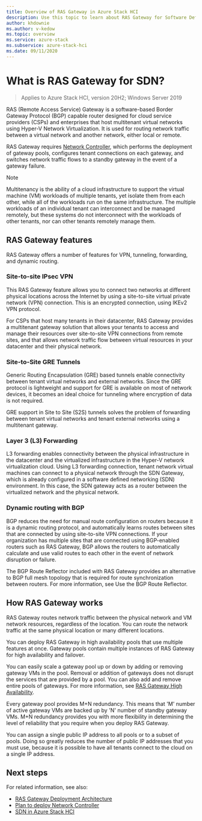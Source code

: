 ```yaml
---
title: Overview of RAS Gateway in Azure Stack HCI
description: Use this topic to learn about RAS Gateway for Software Defined Networking in Azure Stack HCI.
author: khdownie
ms.author: v-kedow
ms.topic: overview
ms.service: azure-stack
ms.subservice: azure-stack-hci
ms.date: 09/11/2020
---
```

# What is RAS Gateway for SDN?

> Applies to Azure Stack HCI, version 20H2; Windows Server 2019

RAS (Remote Access Service) Gateway is a software-based Border Gateway Protocol (BGP) capable router designed for cloud service providers (CSPs) and enterprises that host multitenant virtual networks using Hyper-V Network Virtualization. It is used for routing network traffic between a virtual network and another network, either local or remote.

RAS Gateway requires [Network Controller](network-controller-overview.md), which performs the deployment of gateway pools, configures tenant connections on each gateway, and switches network traffic flows to a standby gateway in the event of a gateway failure.

  > [!NOTE]
  > Multitenancy is the ability of a cloud infrastructure to support the virtual machine (VM) workloads of multiple tenants, yet isolate them from each other, while all of the workloads run on the same infrastructure. The multiple workloads of an individual tenant can interconnect and be managed remotely, but these systems do not interconnect with the workloads of other tenants, nor can other tenants remotely manage them.

## RAS Gateway features

RAS Gateway offers a number of features for VPN, tunneling, forwarding, and dynamic routing.

### Site-to-site IPsec VPN

This RAS Gateway feature allows you to connect two networks at different physical locations across the Internet by using a site-to-site virtual private network (VPN) connection. This is an encrypted connection, using IKEv2 VPN protocol.

For CSPs that host many tenants in their datacenter, RAS Gateway provides a multitenant gateway solution that allows your tenants to access and manage their resources over site-to-site VPN connections from remote sites, and that allows network traffic flow between virtual resources in your datacenter and their physical network.

### Site-to-Site GRE Tunnels

Generic Routing Encapsulation (GRE) based tunnels enable connectivity between tenant virtual networks and external networks. Since the GRE protocol is lightweight and support for GRE is available on most of network devices, it becomes an ideal choice for tunneling where encryption of data is not required.

GRE support in Site to Site (S2S) tunnels solves the problem of forwarding between tenant virtual networks and tenant external networks using a multitenant gateway.

### Layer 3 (L3) Forwarding

L3 forwarding enables connectivity between the physical infrastructure in the datacenter and the virtualized infrastructure in the Hyper-V network virtualization cloud. Using L3 forwarding connection, tenant network virtual machines can connect to a physical network through the SDN Gateway, which is already configured in a software defined networking (SDN) environment. In this case, the SDN gateway acts as a router between the virtualized network and the physical network.

### Dynamic routing with BGP

BGP reduces the need for manual route configuration on routers because it is a dynamic routing protocol, and automatically learns routes between sites that are connected by using site-to-site VPN connections. If your organization has multiple sites that are connected using BGP-enabled routers such as RAS Gateway, BGP allows the routers to automatically calculate and use valid routes to each other in the event of network disruption or failure.

The BGP Route Reflector included with RAS Gateway provides an alternative to BGP full mesh topology that is required for route synchronization between routers. For more information, see Use the BGP Route Reflector.

## How RAS Gateway works

RAS Gateway routes network traffic between the physical network and VM network resources, regardless of the location. You can route the network traffic at the same physical location or many different locations.

You can deploy RAS Gateway in high availability pools that use multiple features at once. Gateway pools contain multiple instances of RAS Gateway for high availability and failover.

You can easily scale a gateway pool up or down by adding or removing gateway VMs in the pool. Removal or addition of gateways does not disrupt the services that are provided by a pool. You can also add and remove entire pools of gateways. For more information, see [RAS Gateway High Availability](/windows-server/networking/sdn/technologies/network-function-virtualization/ras-gateway-high-availability).

Every gateway pool provides M+N redundancy. This means that 'M' number of active gateway VMs are backed up by 'N' number of standby gateway VMs. M+N redundancy provides you with more flexibility in determining the level of reliability that you require when you deploy RAS Gateway.

You can assign a single public IP address to all pools or to a subset of pools. Doing so greatly reduces the number of public IP addresses that you must use, because it is possible to have all tenants connect to the cloud on a single IP address.

## Next steps

For related information, see also:

- [RAS Gateway Deployment Architecture](https://docs.microsoft.com/en-us/windows-server/networking/sdn/technologies/network-function-virtualization/ras-gateway-deployment-architecture)
- [Plan to deploy Network Controller](network-controller.md)
- [SDN in Azure Stack HCI](software-defined-networking.md)